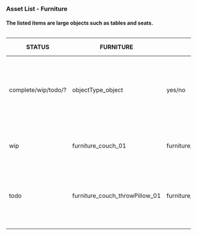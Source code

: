 ### Asset List - Furniture
#### The listed items are large objects such as tables and seats. 

######
STATUS | FURNITURE | INTERACTION | SPECIFICATIONS | APPOINTED MEMBERS
-------|-----------|-------------|----------------|------------------
complete/wip/todo/? | objectType_object | yes/no | dimensions; appearance; behaviors| teammate (task*) * *tasks:  (M) model, (T) texture, (R) rigging, (A) animation, (P) programming*
 | | | |
wip | furniture_couch_01 | furniture_couch_throwPillow_01 | none | 1.6m long * 0.7m tall * 1.05m deep ; floral blue print| Team Member (M,T)
todo | furniture_couch_throwPillow_01 | furniture_couch_throwPillow_01 | grip | 0.5m long * 0.5m tall * 0.1m deep ; white and crimison stripes; pick up and move pillow | Team Member (M), Team Member (T), Team Member (T), Team Member (P)
 | | | |


